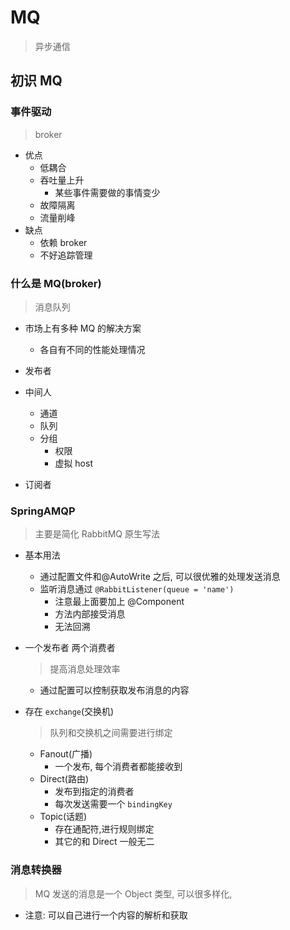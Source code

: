 # MQ

> 异步通信

## 初识 MQ

### 事件驱动

> broker

- 优点
  - 低耦合
  - 吞吐量上升
    - 某些事件需要做的事情变少
  - 故障隔离
  - 流量削峰
- 缺点
  - 依赖 broker
  - 不好追踪管理

### 什么是 MQ(broker)

> 消息队列

- 市场上有多种 MQ 的解决方案

  - 各自有不同的性能处理情况

- 发布者
- 中间人
  - 通道
  - 队列
  - 分组
    - 权限
    - 虚拟 host
- 订阅者

### SpringAMQP

> 主要是简化 RabbitMQ 原生写法

- 基本用法

  - 通过配置文件和@AutoWrite 之后, 可以很优雅的处理发送消息
  - 监听消息通过 `@RabbitListener(queue = 'name')`
    - 注意最上面要加上 @Component
    - 方法内部接受消息
    - 无法回溯

- 一个发布者 两个消费者

  > 提高消息处理效率

  - 通过配置可以控制获取发布消息的内容

- 存在 `exchange`(交换机)
  > 队列和交换机之间需要进行绑定
  - Fanout(广播)
    - 一个发布, 每个消费者都能接收到
  - Direct(路由)
    - 发布到指定的消费者
    - 每次发送需要一个 `bindingKey`
  - Topic(话题)
    - 存在通配符,进行规则绑定
    - 其它的和 Direct 一般无二

### 消息转换器

> MQ 发送的消息是一个 Object 类型, 可以很多样化,

- 注意: 可以自己进行一个内容的解析和获取
